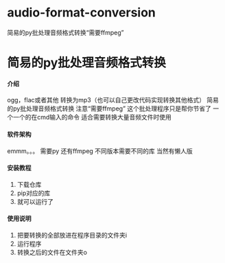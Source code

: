 # audio-format-conversion
简易的py批处理音频格式转换“需要ffmpeg”
# 简易的py批处理音频格式转换

#### 介绍
ogg，flac或者其他
转换为mp3（也可以自己更改代码实现转换其他格式）
简易的py批处理音频格式转换
注意“需要ffmpeg”
这个批处理程序只是帮你节省了
一个一个的在cmd输入的命令
适合需要转换大量音频文件时使用

#### 软件架构
emmm。。。
需要py
还有ffmpeg
不同版本需要不同的库
当然有懒人版

#### 安装教程

1.  下载仓库
2.  pip对应的库
3.  就可以运行了

#### 使用说明

1.  把要转换的全部放进在程序目录的文件夹i
2.  运行程序
3.  转换之后的文件在文件夹o
